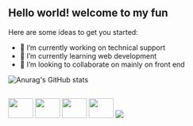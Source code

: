 <link rel="stylesheet" href="https://cdn.jsdelivr.net/gh/devicons/devicon@v2.15.1/devicon.min.css">


## Hello world! welcome to my fun


Here are some ideas to get you started:

- 🔭 I’m currently working on technical support
- 🌱 I’m currently learning web development
- 👯 I’m looking to collaborate on mainly on front end

<!--
<div align="left">
  <a href="https://github.com/erikferreira0403">
  <img height="180em" src="https://github-readme-stats.vercel.app/api?username=erikferreira0403&show_icons=true&theme=dracula&include_all_commits=true&count_private=true"/>
  <img height="180em" src="https://github-readme-stats.vercel.app/api/top-langs/?username=erikferreira0403&layout=compact&langs_count=7&theme=dracula"/>
</div>
##
-->
![Anurag's GitHub stats](https://github-readme-stats.vercel.app/api?username=erikferreira0403&show_icons=true&theme=radical)

##
<img height="40" width="50" src="https://cdn.jsdelivr.net/gh/devicons/devicon/icons/javascript/javascript-original.svg" /> <td> 
<img height="40" width="50" src="https://cdn.jsdelivr.net/gh/devicons/devicon/icons/css3/css3-original.svg" /> 
<img height="40" width="50" src="https://cdn.jsdelivr.net/gh/devicons/devicon/icons/html5/html5-original.svg" /> 
<img height="40" width="50" src="https://cdn.jsdelivr.net/gh/devicons/devicon/icons/figma/figma-original.svg" /> 
<img src="https://cdn.jsdelivr.net/gh/devicons/devicon/icons/angularjs/angularjs-original.svg" />



